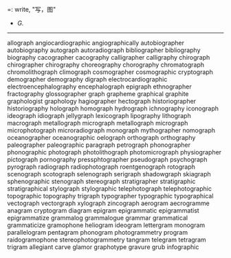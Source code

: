 =: write, "写，图"
- *G.*

---
allograph
angiocardiographic
angiographically
autobiographer
autobiography
autograph
autoradiograph
bibliographer
bibliography
biography
cacographer
cacography
calligrapher
calligraphy
chirograph
chirographer
chirography
choreography
chorography
chromatograph
chromolithograph
climograph
cosmographer
cosmographic
cryptograph
demographer
demography
digraph
electrocardiographic
electroencephalography
encephalograph
epigraph
ethnographer
fractography
glossographer
graph
grapheme
graphical
graphite
graphologist
graphology
hagiographer
hectograph
historiographer
historiography
holograph
homograph
hydrograph
ichnography
iconograph
ideograph
idiograph
jellygraph
lexicograph
lipography
lithograph
macrograph
metallograph
micrograph
metallograph
micrograph
microphotograph
microradiograph
monograph
mythographer
nomograph
oceanographer
oceanographic
oelograph
orthograph
orthography
paleographer
paleographic
paragraph
petrograph
phonographer
phonographic
photograph
photolithograph
photomicrograph
physiographer
pictograph
pornography
pressphtographer
pseudograph
psychograph
pyrograph
radiograph
radiophotograph
roentgenograph
rotograph
scenograph
scotograph
selenograph
serigraph
shadowgraph
skiagraph
sphenographic
stenograph
stereograph
stratigrapher
stratigraphic
stratigraphical
stylograph
stylographic
telephotograph
telephotographic
topographic
topography
trigraph
typographer
typographic
typographical
vectograph
vectorgraph
xylograph
zincograph
aerogram
aecrogramme
anagram
cryptogram
diagram
epigram
epigrammatic
epigrammatist
epigrammatize
grammalog
grammalogue
grammar
grammatical
grammaticize
gramophone
heliogram
ideogram
lettergram
monogram
parallelogram
pentagram
phonogram
photogrammetry
program
raidogramophone
stereophotogrammetry
tangram
telegram
tetragram
trigram
allegiant
carve
glamor
graphotype
gravure
grub
infographic




